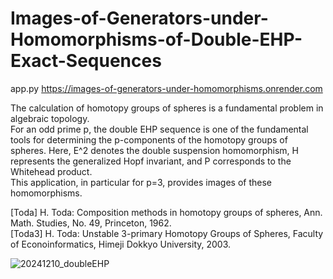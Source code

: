 # Images-of-Generators-under-Homomorphisms-of-Double-EHP-Exact-Sequences
app.py
https://images-of-generators-under-homomorphisms.onrender.com

The calculation of homotopy groups of spheres is a fundamental problem in algebraic topology.  
For an odd prime p, the double EHP sequence is one of the fundamental tools for determining the p-components of the homotopy groups of spheres.
Here, E^2 denotes the double suspension homomorphism, H represents the generalized Hopf invariant, and P corresponds to the Whitehead product.  
This application, in particular for p=3, provides images of these homomorphisms.

[Toda] H. Toda: Composition methods in homotopy groups of spheres, Ann. Math.  Studies, No. 49, Princeton, 1962.  
[Toda3] H. Toda: Unstable 3-primary Homotopy Groups of Spheres, Faculty of Econoinformatics, Himeji Dokkyo University, 2003.

![20241210_doubleEHP](https://github.com/user-attachments/assets/3bda4455-a9bb-440e-a201-4c64ce2a9d10)
